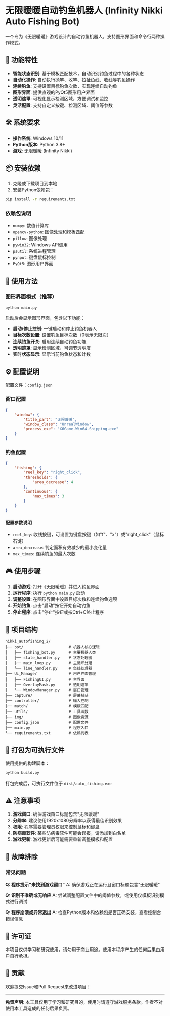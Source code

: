 # 无限暖暖自动钓鱼机器人 (Infinity Nikki Auto Fishing Bot)

一个专为《无限暖暖》游戏设计的自动钓鱼机器人，支持图形界面和命令行两种操作模式。

## 🎣 功能特性

- **智能状态识别**: 基于模板匹配技术，自动识别钓鱼过程中的各种状态
- **自动化操作**: 自动执行抛竿、收竿、拉扯鱼线、收线等钓鱼操作
- **连续钓鱼**: 支持设置目标钓鱼次数，实现连续自动钓鱼
- **图形界面**: 提供直观的PyQt5图形用户界面
- **透明遮罩**: 可视化显示检测区域，方便调试和监控
- **灵活配置**: 支持自定义按键、检测区域、阈值等参数

## 🛠️ 系统要求

- **操作系统**: Windows 10/11
- **Python版本**: Python 3.8+
- **游戏**: 无限暖暖 (Infinity Nikki)

## 📦 安装依赖

1. 克隆或下载项目到本地
2. 安装Python依赖包：

```bash
pip install -r requirements.txt
```

### 依赖包说明
- `numpy`: 数值计算库
- `opencv-python`: 图像处理和模板匹配
- `pillow`: 图像处理
- `pywin32`: Windows API调用
- `psutil`: 系统进程管理
- `pynput`: 键盘鼠标控制
- `PyQt5`: 图形用户界面

## 🚀 使用方法

### 图形界面模式（推荐）

```bash
python main.py
```

启动后会显示图形界面，包含以下功能：
- **启动/停止控制**: 一键启动和停止钓鱼机器人
- **目标次数设置**: 设置钓鱼目标次数（0表示无限次）
- **连续钓鱼开关**: 启用连续自动钓鱼功能
- **透明遮罩**: 显示检测区域，可调节透明度
- **实时状态显示**: 显示当前钓鱼状态和计数


## ⚙️ 配置说明

配置文件：`config.json`

### 窗口配置
```json
{
    "window": {
        "title_part": "无限暖暖",
        "window_class": "UnrealWindow", 
        "process_exe": "X6Game-Win64-Shipping.exe"
    }
}
```

### 钓鱼配置
```json
{
    "fishing": {
        "reel_key": "right_click",
        "thresholds": {
            "area_decrease": 4
        },
        "continuous": {
            "max_times": 3
        }
    }
}
```

#### 配置参数说明
- `reel_key`: 收线按键，可设置为键盘按键（如"f"、"x"）或"right_click"（鼠标右键）
- `area_decrease`: 判定面积有效减少的最小变化量
- `max_times`: 连续钓鱼的最大次数

## 🎮 使用步骤

1. **启动游戏**: 打开《无限暖暖》并进入钓鱼界面
2. **运行程序**: 执行 `python main.py` 启动
3. **调整设置**: 在图形界面中设置目标次数和连续钓鱼选项
4. **开始钓鱼**: 点击"启动"按钮开始自动钓鱼
6. **停止程序**: 点击"停止"按钮或按Ctrl+C终止程序

## 📁 项目结构

```
nikki_autofishing_2/
├── bot/                    # 机器人核心逻辑
│   ├── fishing_bot.py      # 主要机器人类
│   ├── state_handler.py    # 状态处理器
│   ├── main_loop.py        # 主循环处理
│   └── line_handler.py     # 鱼线处理器
├── Ui_Manage/              # 用户界面管理
│   ├── FishingUI.py        # 主界面
│   ├── OverlayMask.py      # 透明遮罩
│   └── WindowManager.py    # 窗口管理
├── capture/                # 屏幕捕获
├── controller/             # 输入控制
├── match/                  # 模板匹配
├── utils/                  # 工具函数
├── img/                    # 图像资源
├── config.json             # 配置文件
├── main.py                 # 程序入口
└── requirements.txt        # 依赖列表
```

## 🔧 打包为可执行文件

使用提供的构建脚本：

```bash
python build.py
```

打包完成后，可执行文件位于 `dist/auto_fishing.exe`

## ⚠️ 注意事项

1. **游戏窗口**: 确保游戏窗口标题包含"无限暖暖"
2. **分辨率**: 建议使用1920x1080分辨率以获得最佳识别效果
3. **权限**: 程序需要管理员权限来控制鼠标和键盘
4. **防病毒软件**: 某些防病毒软件可能会误报，请添加到白名单
5. **游戏更新**: 游戏更新后可能需要重新调整模板和配置

## 🐛 故障排除

### 常见问题

**Q: 程序提示"未找到游戏窗口"**
A: 确保游戏正在运行且窗口标题包含"无限暖暖"

**Q: 识别不准确或无响应**
A: 尝试调整配置文件中的阈值参数，或使用仅模板识别模式进行调试

**Q: 程序崩溃或异常退出**
A: 检查Python版本和依赖包是否正确安装，查看控制台错误信息

## 📄 许可证

本项目仅供学习和研究使用，请勿用于商业用途。使用本程序产生的任何后果由用户自行承担。

## 🤝 贡献

欢迎提交Issue和Pull Request来改进项目！

---

**免责声明**: 本工具仅用于学习和研究目的，使用时请遵守游戏服务条款。作者不对使用本工具造成的任何后果负责。

